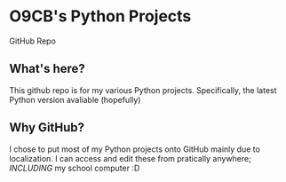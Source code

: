 # O9CB's Python Projects

GitHub Repo

What's here?
---
This github repo is for my various Python projects. Specifically, the latest Python version avaliable (hopefully)

Why GitHub?
---
I chose to put most of my Python projects onto GitHub mainly due to localization. I can access and edit these from pratically anywhere; *INCLUDING* my school computer :D